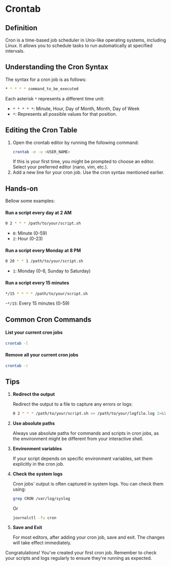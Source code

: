 # Crontab

## Definition
Cron is a time-based job scheduler in Unix-like operating systems, including Linux. It allows you to schedule tasks to run automatically at specified intervals.

## Understanding the Cron Syntax
The syntax for a cron job is as follows:

```bash
* * * * * command_to_be_executed
```

Each asterisk `*` represents a different time unit:

- `* * * * *`: Minute, Hour, Day of Month, Month, Day of Week
- `*`: Represents all possible values for that position.

## Editing the Cron Table
1. Open the crontab editor by running the following command:
    ```bash
    crontab -e -u <USER_NAME>
    ```
   If this is your first time, you might be prompted to choose an editor. Select your preferred editor (nano, vim, etc.).
2. Add a new line for your cron job. Use the cron syntax mentioned earlier.

## Hands-on
Bellow some examples:

#### Run a script every day at 2 AM
```bash
0 2 * * * /path/to/your/script.sh
```
- `0`: Minute (0-59)
- `2`: Hour (0-23)
#### Run a script every Monday at 8 PM
```bash
0 20 * * 1 /path/to/your/script.sh
```
- `1`: Monday (0-6, Sunday to Saturday)
#### Run a script every 15 minutes
```bash
*/15 * * * * /path/to/your/script.sh
```
-`*/15`: Every 15 minutes (0-59)

## Common Cron Commands
#### List your current cron jobs
```bash
crontab -l
```
#### Remove all your current cron jobs
```bash
crontab -r
```

## Tips
1. **Redirect the output**

   Redirect the output to a file to capture any errors or logs:
   ```bash
   0 2 * * * /path/to/your/script.sh >> /path/to/your/logfile.log 2>&1
   ```
2. **Use absolute paths**

   Always use absolute paths for commands and scripts in cron jobs, as the environment might be different from your interactive shell.

3. **Environment variables**

   If your script depends on specific environment variables, set them explicitly in the cron job.

4. **Check the system logs**

   Cron jobs' output is often captured in system logs. You can check them using:
   ```bash
   grep CRON /var/log/syslog
   ```
   Or
   ```bash
   journalctl -fu cron
   ```

5. **Save and Exit**

   For most editors, after adding your cron job, save and exit. The changes will take effect immediately.

Congratulations!
You've created your first cron job.
Remember to check your scripts and logs regularly to ensure they're running as expected.
